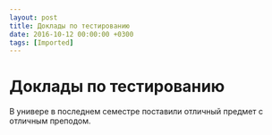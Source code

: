 ```yaml
---
layout: post
title: Доклады по тестированию
date: 2016-10-12 00:00:00 +0300
tags: [Imported]
---
```

# Доклады по тестированию 

В универе в последнем семестре поставили отличный предмет с отличным преподом.
